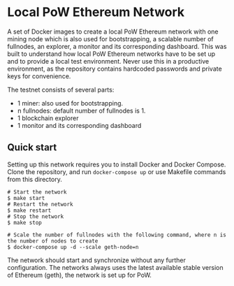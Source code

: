 # Local PoW Ethereum Network

A set of Docker images to create a local PoW Ethereum network with one mining node which is also used for bootstrapping, a scalable number of fullnodes, an explorer, a monitor and its corresponding dashboard. This was built to understand how local PoW Ethereum networks have to be set up and to provide a local test environment. Never use this in a productive environment, as the repository contains hardcoded passwords and private keys for convenience.

The testnet consists of several parts:

- 1 miner: also used for bootstrapping.
- n fullnodes: default number of fullnodes is 1.
- 1 blockchain explorer
- 1 monitor and its corresponding dashboard

## Quick start

Setting up this network requires you to install Docker and Docker Compose. Clone the repository, and run `docker-compose up` or use Makefile commands from this directory.

```
# Start the network
$ make start
# Restart the network
$ make restart
# Stop the network
$ make stop

# Scale the number of fullnodes with the following command, where n is the number of nodes to create
$ docker-compose up -d --scale geth-node=n
```

The network should start and synchronize without any further configuration. The networks always uses the latest available stable version of Ethereum (geth), the network is set up for PoW.
